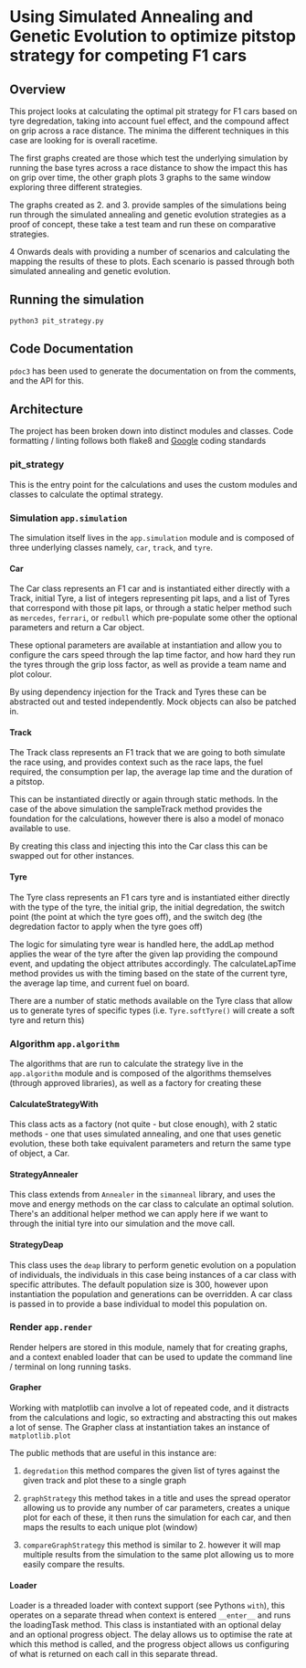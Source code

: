 # Using Simulated Annealing and Genetic Evolution to optimize pitstop strategy for competing F1 cars

## Overview
This project looks at calculating the optimal pit strategy for F1 cars based on tyre degredation, taking into account fuel effect, and the compound affect on grip across a race distance. The minima the different techniques in this case are looking for is overall racetime.

The first graphs created are those which test the underlying simulation by running the base tyres across a race distance to show the impact this has on grip over time, the other graph plots 3 graphs to the same window exploring three different strategies.

The graphs created as 2. and 3. provide samples of the simulations being run through the simulated annealing and genetic evolution strategies as a proof of concept, these take a test team and run these on comparative strategies.

4 Onwards deals with providing a number of scenarios and calculating the mapping the results of these to plots. Each scenario is passed through both simulated annealing and genetic evolution.


## Running the simulation

```
python3 pit_strategy.py
```

## Code Documentation 
`pdoc3` has been used to generate the documentation on from the comments, and the API for this.

## Architecture
The project has been broken down into distinct modules and classes.
Code formatting / linting follows both flake8 and [Google](https://github.com/google/yapf) coding standards

### pit_strategy
This is the entry point for the calculations and uses the custom modules and classes to calculate the optimal strategy.

### Simulation  `app.simulation`
The simulation itself lives in the `app.simulation` module and is composed of three underlying classes namely, `car`, `track`, and `tyre`.

#### Car
The Car class represents an F1 car and is instantiated either directly with a Track, initial Tyre, a list of integers representing pit laps, and a list of Tyres that correspond with those pit laps, or through a static helper method such as `mercedes`, `ferrari`, or `redbull` which pre-populate some other the optional parameters and return a Car object.

These optional parameters are available at instantiation and allow you to configure the cars speed through the lap time factor, and how hard they run the tyres through the grip loss factor, as well as provide a team name and plot colour.

By using dependency injection for the Track and Tyres these can be abstracted out and tested independently. Mock objects can also be patched in.

#### Track
The Track class represents an F1 track that we are going to both simulate the race using, and provides context such as the race laps, the fuel required, the consumption per lap, the average lap time and the duration of a pitstop.

This can be instantiated directly or again through static methods. In the case of the above simulation the sampleTrack method provides the foundation for the calculations, however there is also a model of monaco available to use.

By creating this class and injecting this into the Car class this can be swapped out for other instances.

#### Tyre
The Tyre class represents an F1 cars tyre and is instantiated either directly with the type of the tyre, the initial grip, the initial degredation, the switch point (the point at which the tyre goes off), and the switch deg (the degredation factor to apply when the tyre goes off)

The logic for simulating tyre wear is handled here, the addLap method applies the wear of the tyre after the given lap providing the compound event, and updating the object attributes accordingly. The calculateLapTime method provides us with the timing based on the state of the current tyre, the average lap time, and current fuel on board.

There are a number of static methods available on the Tyre class that allow us to generate tyres of specific types (i.e. `Tyre.softTyre()` will create a soft tyre and return this)


### Algorithm `app.algorithm`
The algorithms that are run to calculate the strategy live in the `app.algorithm` module and is composed of the algorithms themselves (through approved libraries), as well as a factory for creating these

#### CalculateStrategyWith
This class acts as a factory (not quite - but close enough), with 2 static methods - one that uses simulated annealing, and one that uses genetic evolution, these both take equivalent parameters and return the same type of object, a Car.

#### StrategyAnnealer
This class extends from `Annealer` in the `simanneal` library, and uses the move and energy methods on the car class to calculate an optimal solution. There's an additional helper method we can apply here if we want to through the initial tyre into our simulation and the move call.

#### StrategyDeap
This class uses the `deap` library to perform genetic evolution on a population of individuals, the individuals in this case being instances of a car class with specific attributes. The default population size is 300, however upon instantiation the population and generations can be overridden. A car class is passed in to provide a base individual to model this population on.

### Render `app.render`
Render helpers are stored in this module, namely that for creating graphs, and a context enabled loader that can be used to update the command line / terminal on long running tasks.

#### Grapher
Working with matplotlib can involve a lot of repeated code, and it distracts from the calculations and logic, so extracting and abstracting this out makes a lot of sense. The Grapher class at instantiation takes an instance of `matplotlib.plot`

The public methods that are useful in this instance are:

1. `degredation` this method compares the given list of tyres against the given track and plot these to a single graph

2. `graphStrategy` this method takes in a title and uses the spread operator allowing us to provide any number of car parameters, creates a unique plot for each of these, it then runs the simulation for each car, and then maps the results to each unique plot (window)

3. `compareGraphStrategy` this method is similar to 2. however it will map multiple results from the simulation to the same plot allowing us to more easily compare the results.

#### Loader
Loader is a threaded loader with context support (see Pythons `with`), this operates on a separate thread when context is entered `__enter__` and runs the loadingTask method. This class is instantiated with an optional delay and an optional progress object. The delay allows us to optimise the rate at which this method is called, and the progress object allows us configuring of what is returned on each call in this separate thread.
